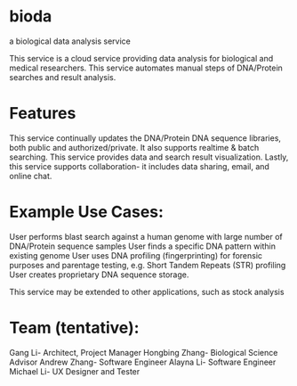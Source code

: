 # bioda
a biological data analysis service

This service is a cloud service providing data analysis for biological and medical researchers. This service automates manual steps of DNA/Protein searches and result analysis.

# Features
This service continually updates the DNA/Protein DNA sequence libraries, both public and authorized/private. It also supports realtime & batch searching. This service provides data and search result visualization. Lastly, this service supports collaboration- it includes data sharing, email, and online chat.


# Example Use Cases:
User performs blast search against a human genome with large number of DNA/Protein sequence samples
User finds a specific DNA pattern within existing genome
User uses DNA profiling (fingerprinting) for forensic purposes and parentage testing, e.g. Short Tandem Repeats (STR) profiling
User creates proprietary DNA sequence storage.

This service may be extended to other applications, such as stock analysis

# Team (tentative):
Gang Li- Architect, Project Manager
Hongbing Zhang- Biological Science Advisor
Andrew Zhang- Software Engineer
Alayna Li- Software Engineer
Michael Li- UX Designer and Tester